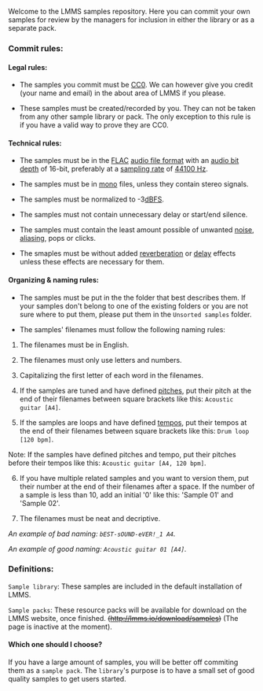 ﻿Welcome to the LMMS samples repository. Here you can commit your own samples for review by the managers for inclusion in either the library or as a separate pack.

### Commit rules:

#### Legal rules:

* The samples you commit must be [CC0](http://creativecommons.org/publicdomain/zero/1.0/). We can however give you credit (your name and email) in the about area of LMMS if you please.

* These samples must be created/recorded by you. They can not be taken from any other sample library or pack. The only exception to this rule is if you have a valid way to prove they are CC0.

#### Technical rules:

* The samples must be in the [FLAC](https://en.wikipedia.org/wiki/FLAC) [audio file format](https://en.wikipedia.org/wiki/Audio_file_format) with an [audio bit depth](https://en.wikipedia.org/wiki/Audio_bit_depth) of 16-bit, preferably at a [sampling rate](https://en.wikipedia.org/wiki/Sampling_(signal_processing)#Sampling_rate) of [44100 Hz](https://en.wikipedia.org/wiki/44,100_Hz).

* The samples must be in [mono](https://en.wikipedia.org/wiki/Monaural) files, unless they contain stereo signals.

* The samples must be normalized to -3[dBFS](https://en.wikipedia.org/wiki/DBFS).

* The samples must not contain unnecessary delay or start/end silence.

* The samples must contain the least amount possible of unwanted [noise](https://en.wikipedia.org/wiki/Noise), [aliasing](https://en.wikipedia.org/wiki/Aliasing/), pops or clicks.

* The smaples must be without added [reverberation](https://en.wikipedia.org/wiki/Reverberation) or [delay](https://en.wikipedia.org/wiki/Delay_(audio_effect)) effects unless these effects are necessary for them.

#### Organizing & naming rules:

* The samples must be put in the the folder that best describes them. If your samples don't belong to one of the existing folders or you are not sure where to put them, please put them in the `Unsorted samples` folder.

* The samples' filenames must follow the following naming rules:

1. The filenames must be in English.

2. The filenames must only use letters and numbers.

3. Capitalizing the first letter of each word in the filenames.

4. If the samples are tuned and have defined [pitches](https://en.wikipedia.org/wiki/Pitch_(music)), put their pitch at the end of their filenames between square brackets like this: `Acoustic guitar [A4]`.

5. If the samples are loops and have defined [tempos](https://en.wikipedia.org/wiki/Tempo), put their tempos at the end of their filenames between square brackets like this: `Drum loop [120 bpm]`.

Note: If the samples have defined pitches and tempo, put their pitches before their tempos like this: `Acoustic guitar [A4, 120 bpm]`.

6. If you have multiple related samples and you want to version them, put their number at the end of their filenames after a space.
If the number of a sample is less than 10, add an initial '0' like this: 'Sample 01' and 'Sample 02'.

7. The filenames must be neat and decriptive.

*An example of bad naming: `bEST-sOUND-eVER!_1 A4`.*

*An example of good naming: `Acoustic guitar 01 [A4]`.*

### Definitions:
`Sample library`: These samples are included in the default installation of LMMS.

`Sample packs`: These resource packs will be available for download on the LMMS website, once finished. ~~(http://lmms.io/download/samples)~~ (The page is inactive at the moment).

#### Which one should I choose?
If you have a large amount of samples, you will be better off commiting them as a `sample pack`. The `library`'s purpose is to have a small set of good quality samples to get users started.
